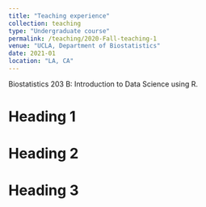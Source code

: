 ```yaml
---
title: "Teaching experience"
collection: teaching
type: "Undergraduate course"
permalink: /teaching/2020-Fall-teaching-1
venue: "UCLA, Department of Biostatistics"
date: 2021-01
location: "LA, CA"
---
```


Biostatistics 203 B: Introduction to Data Science using R.

Heading 1
======

Heading 2
======

Heading 3
======
